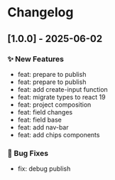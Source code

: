 # Changelog

## [1.0.0] - 2025-06-02

### ✨ New Features
- feat: prepare to publish
- feat: prepare to publish
- feat: add create-input function
- feat: migrate types to react 19
- feat: project composition
- feat: field changes
- feat: field base
- feat: add nav-bar
- feat: add chips components

### 🐛 Bug Fixes
- fix: debug publish



